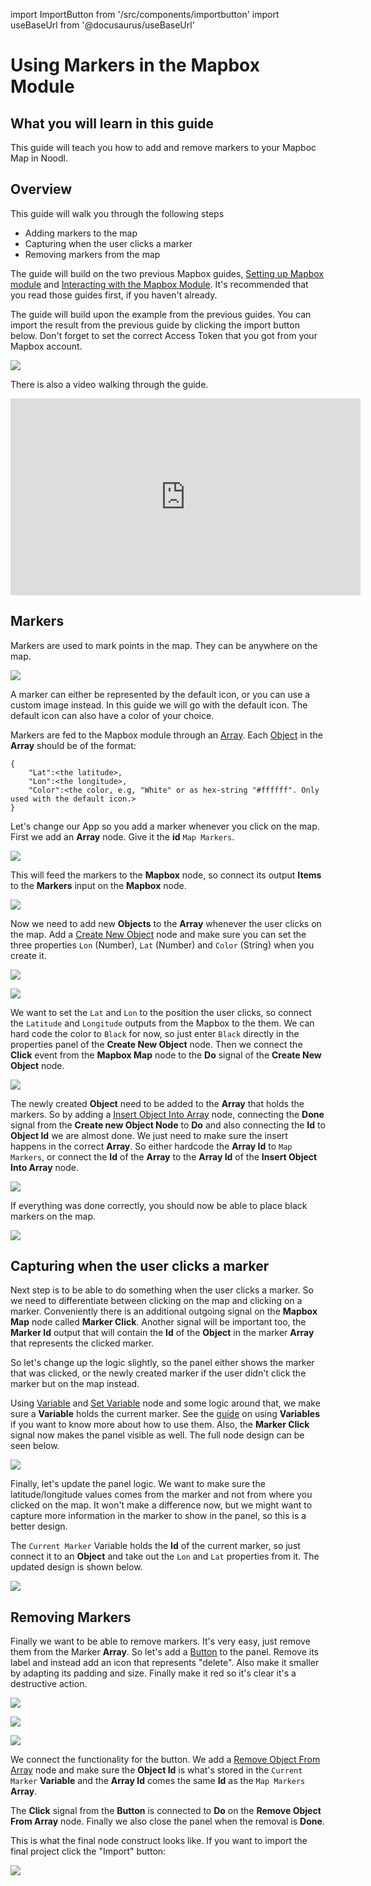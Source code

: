 import ImportButton from '/src/components/importbutton'
import useBaseUrl from '@docusaurus/useBaseUrl'

# Using Markers in the Mapbox Module

## What you will learn in this guide
This guide will teach you how to add and remove markers to your Mapboc Map in Noodl.

## Overview
This guide will walk you through the following steps

* Adding markers to the map
* Capturing when the user clicks a marker
* Removing markers from the map

The guide will build on the two previous Mapbox guides, [Setting up Mapbox module](/modules/mapbox/guides/setting-up) and [Interacting with the Mapbox Module](/modules/mapbox/guides/interacting). It's recommended that you read those guides first, if you haven't already.

The guide will build upon the example from the previous guides. You can import the result from the previous guide by clicking the import button below. Don't forget to set the correct Access Token that you got from your Mapbox account.

<div class="ndl-image-with-background l">
    <img src={useBaseUrl("modules/mapbox/guides/interacting/final-result.gif")} class="ndl-image large"></img>
	<ImportButton zip="interacting.zip" name="Mapbox Interactions" thumb="screen-2.png"/>
</div>

There is also a video walking through the guide.

<iframe width="560" height="315" src="https://www.youtube-nocookie.com/embed/LBh51xy9n7k" title="YouTube video player" frameborder="0" allow="accelerometer; autoplay; clipboard-write; encrypted-media; gyroscope; picture-in-picture" allowfullscreen></iframe>

## Markers
Markers are used to mark points in the map. They can be anywhere on the map.

<div class="ndl-image-with-background s">

![](/modules/mapbox/guides/using-markers/markers-1.png)

</div>

A marker can either be represented by the default icon, or you can use a custom image instead. In this guide we will go with the default icon. The default icon can also have a color of your choice.

Markers are fed to the Mapbox module through an [Array](/nodes/data/array/array.md). Each [Object](/nodes/data/object/object.md) in the **Array** should be of the format:
```
{
	"Lat":<the latitude>,
	"Lon":<the longitude>,
	"Color":<the color, e.g, "White" or as hex-string "#ffffff". Only used with the default icon.>
}
```
Let's change our App so you add a marker whenever you click on the map.
First we add an **Array** node. Give it the **id** `Map Markers`.

<div class="ndl-image-with-background">

![](/modules/mapbox/guides/using-markers/panel-1.png)

</div>

This will feed the markers to the **Mapbox** node, so connect its output **Items** to the **Markers** input on the **Mapbox** node.

<div class="ndl-image-with-background l">

![](/modules/mapbox/guides/using-markers/nodes-1.png)

</div>

Now we need to add new **Objects** to the **Array** whenever the user clicks on the map. Add a [Create New Object](/nodes/data/object/create-new-object) node and make sure you can set the three properties `Lon` (Number), `Lat` (Number) and `Color` (String) when you create it.

<div class="ndl-image-with-background l">

![](/modules/mapbox/guides/using-markers/nodes-2.png)

</div>

<div class="ndl-image-with-background s">

![](/modules/mapbox/guides/using-markers/panel-2.png)

</div>

We want to set the `Lat` and `Lon` to the position the user clicks, so connect the `Latitude` and `Longitude` outputs from the Mapbox to the them. We can hard code the color to `Black` for now, so just enter `Black` directly in the properties panel of the **Create New Object** node. Then we connect the **Click** event from the **Mapbox Map** node to the **Do** signal of the **Create New Object** node.

<div class="ndl-image-with-background l">

![](/modules/mapbox/guides/using-markers/nodes-3.png)

</div>

The newly created **Object** need to be added to the **Array** that holds the markers. So by adding a [Insert Object Into Array](/nodes/data/array/insert-into-array) node, connecting the **Done** signal from the **Create new Object Node** to **Do** and also connecting the **Id** to **Object Id** we are almost done. We just need to make sure the insert happens in the correct **Array**. So either hardcode the **Array Id** to `Map Markers`, or connect the **Id** of the **Array** to the **Array Id** of the **Insert Object Into Array** node.

<div class="ndl-image-with-background l">

![](/modules/mapbox/guides/using-markers/nodes-4.png)

</div>

If everything was done correctly, you should now be able to place black markers on the map.

<div class="ndl-image-with-background">

![](/modules/mapbox/guides/using-markers/screen-2.png)

</div>

## Capturing when the user clicks a marker

Next step is to be able to do something when the user clicks a marker. So we need to differentiate between clicking on the map and clicking on a marker. Conveniently there is an additional outgoing signal on the **Mapbox Map** node called **Marker Click**. Another signal will be important too, the **Marker Id** output that will contain the **Id** of the **Object** in the marker **Array** that represents the clicked marker.

So let's change up the logic slightly, so the panel either shows the marker that was clicked, or the newly created marker if the user didn't click the marker but on the map instead.

Using [Variable](/nodes/data/variable/variable.md) and [Set Variable](/nodes/data/variable/set-variable) node and some logic around that, we make sure a **Variable** holds the current marker. See the [guide](/docs/guides/data/variables) on using **Variables** if you want to know more about how to use them.
Also, the **Marker Click** signal now makes the panel visible as well. The full node design can be seen below.

<div class="ndl-image-with-background l">

![](/modules/mapbox/guides/using-markers/nodes-5.png)

</div>

Finally, let's update the panel logic. We want to make sure the latitude/longitude values comes from the marker and not from where you clicked on the map. It won't make a difference now, but we might want to capture more information in the marker to show in the panel, so this is a better design.

The `Current Marker` Variable holds the **Id** of the current marker, so just connect it to an **Object** and take out the `Lon` and `Lat` properties from it. The updated design is shown below.  

<div class="ndl-image-with-background l">

![](/modules/mapbox/guides/using-markers/nodes-6.png)

</div>

## Removing Markers

Finally we want to be able to remove markers. It's very easy, just remove them from the Marker **Array**.
So let's add a [Button](/nodes/ui-controls/button) to the panel. Remove its label and instead add an icon that represents "delete". Also make it smaller by adapting its padding and size. Finally make it red so it's clear it's a destructive action.

<div class="ndl-image-with-background s">

![](/modules/mapbox/guides/using-markers/button-1.png)

</div>

<div class="ndl-image-with-background s">

![](/modules/mapbox/guides/using-markers/button-panel-1.png)

</div>

<div class="ndl-image-with-background">

![](/modules/mapbox/guides/using-markers/screen-3.png)

</div>

We connect the functionality for the button. We add a [Remove Object From Array](/nodes/data/array/remove-from-array) node and make sure the **Object Id** is what's stored in the `Current Marker` **Variable** and the **Array Id** comes the same **Id** as the `Map Markers` **Array**.

The **Click** signal from the **Button** is connected to **Do** on the **Remove Object From Array** node. Finally we also close the panel when the removal is **Done**.

This is what the final node construct looks like. If you want to import the final project click the "Import" button:



<div class="ndl-image-with-background l">
    <img src={useBaseUrl("/modules/mapbox/guides/using-markers/nodes-7.png")} class="ndl-image large"></img>
	<ImportButton zip="markers.zip" name="Mapbox Markers" thumb="screen-3.png"/>
</div>
